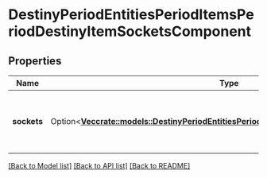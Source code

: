 # DestinyPeriodEntitiesPeriodItemsPeriodDestinyItemSocketsComponent

## Properties

Name | Type | Description | Notes
------------ | ------------- | ------------- | -------------
**sockets** | Option<[**Vec<crate::models::DestinyPeriodEntitiesPeriodItemsPeriodDestinyItemSocketState>**](Destiny.Entities.Items.DestinyItemSocketState.md)> | The list of all sockets on the item, and their status information. | [optional]

[[Back to Model list]](../README.md#documentation-for-models) [[Back to API list]](../README.md#documentation-for-api-endpoints) [[Back to README]](../README.md)


